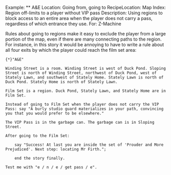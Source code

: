 Example: ** A&E
Location: Going from, going to
RecipeLocation: Map
Index: Region off-limits to a player without VIP pass
Description: Using regions to block access to an entire area when the player does not carry a pass, regardless of which entrance they use.
For: Z-Machine

  
Rules about going to regions make it easy to exclude the player from a large portion of the map, even if there are many connecting paths to the region. For instance, in this story it would be annoying to have to write a rule about all four exits by which the player could reach the film set area:

  

``` inform7
{*}"A&E"

Winding Street is a room. Winding Street is west of Duck Pond. Sloping Street is north of Winding Street, northwest of Duck Pond, west of Stately Lawn, and southwest of Stately Home. Stately Lawn is north of Duck Pond. Stately Home is north of Stately Lawn.

Film Set is a region. Duck Pond, Stately Lawn, and Stately Home are in Film Set.

Instead of going to Film Set when the player does not carry the VIP Pass: say "A burly studio guard materializes in your path, convincing you that you would prefer to be elsewhere."

The VIP Pass is in the garbage can. The garbage can is in Sloping Street.

After going to the Film Set:

	say "Success! At last you are inside the set of 'Prouder and More Prejudiced'. Next step: locating Mr Firth.";

	end the story finally.

Test me with "e / n / e / get pass / e".
```

